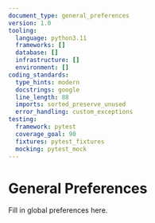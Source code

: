 ```yaml
---
document_type: general_preferences
version: 1.0
tooling:
  language: python3.11
  frameworks: []
  database: []
  infrastructure: []
  environment: []
coding_standards:
  type_hints: modern
  docstrings: google
  line_length: 88
  imports: sorted_preserve_unused
  error_handling: custom_exceptions
testing:
  framework: pytest
  coverage_goal: 90
  fixtures: pytest_fixtures
  mocking: pytest_mock
---
```

# General Preferences

Fill in global preferences here.

